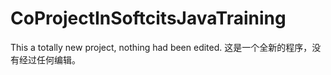 # CoProjectInSoftcitsJavaTraining
This a totally new project, nothing had been edited.
这是一个全新的程序，没有经过任何编辑。